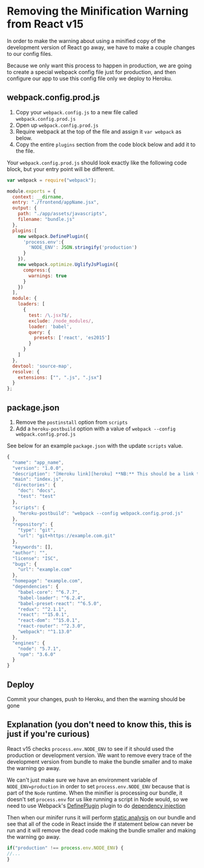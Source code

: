 # Removing the Minification Warning from React v15

In order to make the warning about using a minified copy of the development version of React go away, we have to make a couple changes to our config files.


Because we only want this process to happen in production, we are going to
create a special webpack config file just for production, and then configure our
app to use this config file only we deploy to Heroku.

## webpack.config.prod.js

1. Copy your `webpack.config.js` to a new file called `webpack.config.prod.js`
2. Open up `webpack.config.prod.js`
3. Require webpack at the top of the file and assign it `var webpack` as below.
4. Copy the entire `plugins` section from the code block below and add it to the
   file.

Your `webpack.config.prod.js` should look exactly like the following code block, but your entry
point will be different.


```js
var webpack = require("webpack");

module.exports = {
  context: __dirname,
  entry: "./frontend/appName.jsx",
  output: {
    path: "./app/assets/javascripts",
    filename: "bundle.js"
  },
  plugins:[
    new webpack.DefinePlugin({
      'process.env':{
        'NODE_ENV': JSON.stringify('production')
      }
    }),
    new webpack.optimize.UglifyJsPlugin({
      compress:{
        warnings: true
      }
    })
  ],
  module: {
    loaders: [
      {
        test: /\.jsx?$/,
        exclude: /node_modules/,
        loader: 'babel',
        query: {
          presets: ['react', 'es2015']
        }
      }
    ]
  },
  devtool: 'source-map',
  resolve: {
    extensions: ["", ".js", ".jsx"]
  }
};
```

## package.json
1. Remove the `postinstall` option from `scripts`
2. Add a `heroku-postbuild` option with a value of `webpack --config
   webpack.config.prod.js`

See below for an example `package.json` with the update `scripts` value.

```js
{
  "name": "app_name",
  "version": "1.0.0",
  "description": "[Heroku link][heroku] **NB:** This should be a link to your production site",
  "main": "index.js",
  "directories": {
    "doc": "docs",
    "test": "test"
  },
  "scripts": {
    "heroku-postbuild": "webpack --config webpack.config.prod.js"
  },
  "repository": {
    "type": "git",
    "url": "git+https://example.com.git"
  },
  "keywords": [],
  "author": "",
  "license": "ISC",
  "bugs": {
    "url": "example.com"
  },
  "homepage": "example.com",
  "dependencies": {
    "babel-core": "^6.7.7",
    "babel-loader": "^6.2.4",
    "babel-preset-react": "^6.5.0",
    "redux": "^2.1.1",
    "react": "^15.0.1",
    "react-dom": "^15.0.1",
    "react-router": "^2.3.0",
    "webpack": "^1.13.0"
  },
  "engines": {
    "node": "5.7.1",
    "npm": "3.6.0"
  }
}
```

## Deploy
Commit your changes, push to Heroku, and then the warning should be gone

## Explanation (you don't need to know this, this is just if you're curious)

React v15 checks `process.env.NODE_ENV` to see if it should used the
production or development version. We want to remove every trace of the
development version from bundle to make the bundle smaller and to make the
warning go away.

We can't just make sure we have an environment variable of `NODE_ENV=production`
in order to set `process.env.NODE_ENV` because that is part of the `Node`
runtime. When the minifier is processing our bundle, it doesn't set
`process.env` for us like running a script in Node would, so we need to use Webpack's
[DefinePlugin](https://webpack.github.io/docs/list-of-plugins.html#defineplugin)
plugin to do [dependency injection](https://en.wikipedia.org/wiki/Dependency_injection)

Then when our minifer runs it will perform [static
analysis](https://en.wikipedia.org/wiki/Static_program_analysis) on our bundle
and see that all of the code in React inside the if statement below can never be
run and it will remove the dead code making the bundle smaller and making the
warning go away.

```js
if("production" !== process.env.NODE_ENV) {
//...
}
```
